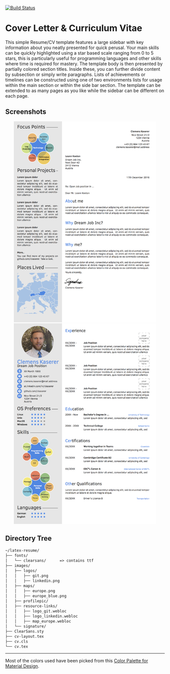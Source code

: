 [![Build Status](https://travis-ci.org/ckaserer/latex-resume.svg?branch=master)](https://travis-ci.org/ckaserer/latex-resume)

# Cover Letter & Curriculum Vitae

This simple Resume/CV template features a large sidebar with key information about you neatly presented for quick perusal. Your main skills can be quickly highlighted using a star based scale ranging from 0 to 5 stars, this is particularly useful for programming languages and other skills where time is required for mastery. The template body is then presented by partially colored section titles. Inside these, you can further divide content by subsection or simply write paragraphs. Lists of achievements or timelines can be constructed using one of two environments lists for usage within the main section or within the side bar section. The template can be extended to as many pages as you like while the sidebar can be different on each page.

## Screenshots

<p align="center">
<img src="https://raw.githubusercontent.com/ckaserer/latex-resume/master/cover-letter.png" width=450px />

<img src="https://raw.githubusercontent.com/ckaserer/latex-resume/master/curriculum-vitae.png" width=450px />
</p>

## Directory Tree

```
~/latex-resume/
├── fonts/
│   └── clearsans/      => contains ttf
├── images/
│   ├── logos/
│   │   ├── git.png
│   │   ├── linkedin.png
│   ├── maps/
│   │   ├── europe.png
│   │   ├── europe_blue.png
│   ├── profilepic/
│   ├── resource-links/
│   │   ├── logo_git.webloc
│   │   ├── logo_linkedin.webloc
│   │   ├── map_europe.webloc
│   └── signature/
├── ClearSans.sty
├── cv-layout.tex
├── cv.cls
└── cv.tex
```

---

Most of the colors used have been picked from this [Color Palette for Material Design](http://materialuicolors.co/).
